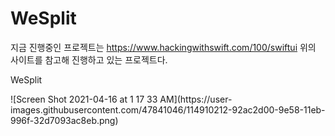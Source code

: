# WeSplit

지금 진행중인 프로젝트는 https://www.hackingwithswift.com/100/swiftui
위의 사이트를 참고해 진행하고 있는 프로젝트다.

WeSplit

<test>
![Screen Shot 2021-04-16 at 1 17 33 AM](https://user-images.githubusercontent.com/47841046/114910212-92ac2d00-9e58-11eb-996f-32d7093ac8eb.png)
